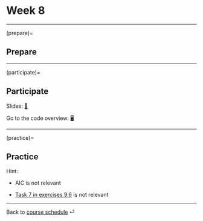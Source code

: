 # Week 8



---

(prepare)=
## Prepare



---


(participate)=
## Participate


Slides: [📑](https://drive.google.com/file/d/10pxsWKG9plIP9Jk6vULsCmfYtVHdUX0x/view?usp=sharing)

Go to the code overview: [🖥](../docs/code-overview.md)





---


(practice)=
## Practice

Hint:

- AIC is not relevant

- [Task 7 in exercises 9.6](https://openintro-ims.netlify.app/model-logistic.html#chp09-exercises) is not relevant


---

Back to [course schedule](../docs/course-schedule.md) ⏎
